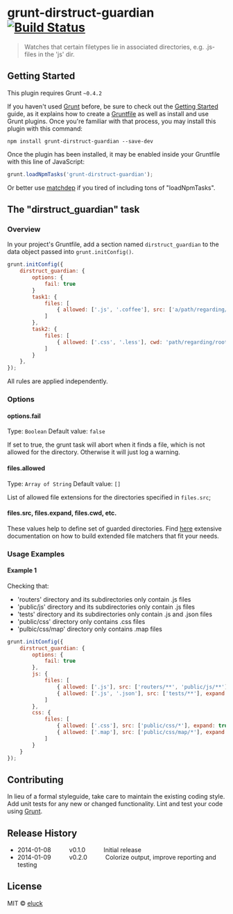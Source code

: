 # grunt-dirstruct-guardian [![Build Status](https://travis-ci.org/eluck/grunt-dirstruct-guardian.png?branch=master)](https://travis-ci.org/eluck/grunt-dirstruct-guardian)

> Watches that certain filetypes lie in associated directories, e.g. .js-files in the 'js' dir.

## Getting Started
This plugin requires Grunt `~0.4.2`

If you haven't used [Grunt](http://gruntjs.com/) before, be sure to check out the [Getting Started](http://gruntjs.com/getting-started) guide, as it explains how to create a [Gruntfile](http://gruntjs.com/sample-gruntfile) as well as install and use Grunt plugins. Once you're familiar with that process, you may install this plugin with this command:

```shell
npm install grunt-dirstruct-guardian --save-dev
```

Once the plugin has been installed, it may be enabled inside your Gruntfile with this line of JavaScript:

```js
grunt.loadNpmTasks('grunt-dirstruct-guardian');
```
Or better use [matchdep](https://github.com/tkellen/node-matchdep) if you tired of including tons of "loadNpmTasks".


## The "dirstruct_guardian" task

### Overview
In your project's Gruntfile, add a section named `dirstruct_guardian` to the data object passed into `grunt.initConfig()`.

```js
grunt.initConfig({
    dirstruct_guardian: {
        options: {
            fail: true
        }
        task1: {
            files: [
                { allowed: ['.js', '.coffee'], src: ['a/path/regarding/root', 'another/path/regarding/root'], expand: true }
            ]
        },
        task2: {
            files: [
                { allowed: ['.css', '.less'], cwd: 'path/regarding/root', src: ['path/regarding/cwd', expand: true }
            ]
        }
    },
});
```
All rules are applied independently.

### Options

#### options.fail
Type: `Boolean`
Default value: `false`

If set to true, the grunt task will abort when it finds a file, which is not allowed for the directory. Otherwise it will just log a warning.

#### files.allowed
Type: `Array of String`
Default value: `[]`

List of allowed file extensions for the directories specified in `files.src`;

#### files.src, files.expand, files.cwd, etc.
These values help to define set of guarded directories. Find [here](http://gruntjs.com/configuring-tasks#files) extensive documentation on how to build extended file matchers that fit your needs.

### Usage Examples

#### Example 1
Checking that:

* 'routers' directory and its subdirectories only contain .js files
* 'public/js' directory and its subdirectories only contain .js files
* 'tests' directory and its subdirectories only contain .js and .json files
* 'public/css' directory only contains .css files
* 'pulbic/css/map' directory only contains .map files

```js
grunt.initConfig({
    dirstruct_guardian: {
        options: {
            fail: true
        },
        js: {
            files: [
                { allowed: ['.js'], src: ['routers/**', 'public/js/**'], expand: true },
                { allowed: ['.js', '.json'], src: ['tests/**'], expand: true }
            ]
        },
        css: {
            files: [
                { allowed: ['.css'], src: ['public/css/*'], expand: true },
                { allowed: ['.map'], src: ['public/css/map/*'], expand: true }
            ]
        }
    }
});
```



## Contributing
In lieu of a formal styleguide, take care to maintain the existing coding style. Add unit tests for any new or changed functionality. Lint and test your code using [Grunt](http://gruntjs.com/).

## Release History

* 2014-01-08   v0.1.0   Initial release
* 2014-01-09   v0.2.0   Colorize output, improve reporting and testing

## License
MIT © [eluck](http://github.com/eluck)